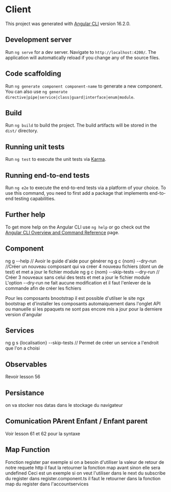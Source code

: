 # Client

This project was generated with [Angular CLI](https://github.com/angular/angular-cli) version 16.2.0.

## Development server

Run `ng serve` for a dev server. Navigate to `http://localhost:4200/`. The application will automatically reload if you change any of the source files.

## Code scaffolding

Run `ng generate component component-name` to generate a new component. You can also use `ng generate directive|pipe|service|class|guard|interface|enum|module`.

## Build

Run `ng build` to build the project. The build artifacts will be stored in the `dist/` directory.

## Running unit tests

Run `ng test` to execute the unit tests via [Karma](https://karma-runner.github.io).

## Running end-to-end tests

Run `ng e2e` to execute the end-to-end tests via a platform of your choice. To use this command, you need to first add a package that implements end-to-end testing capabilities.

## Further help

To get more help on the Angular CLI use `ng help` or go check out the [Angular CLI Overview and Command Reference](https://angular.io/cli) page.

## Component

ng g --help // Avoir le guide d'aide pour générer
ng g c {nom} --dry-run //Créer un nouveau composant qui va créer 4 nouveau fichiers (dont un de test) et met a jour le fichier module
ng g c {nom} --skip-tests --dry-run // Créer 3 nouveaux sans celui des tests et met a jour le fichier module
L'option --dry-run ne fait aucune modification et il faut l'enlever de la commande afin de créer les fichiers

Pour les composants bnootstrap il est possible d'utilser le site ngx bootstrap et d'installer les composants automaiquement dans l'onglet API ou manuelle si les ppaquets ne sont pas encore mis a jour pour la derniere version d'angular

## Services

ng g s {localisation} --skip-tests // Permet de créer un service a l'endroit que l'on a choisi

## Observables

Revoir lesson 56

## Persistance

on va stocker nos datas dans le stockage du navigateur

## Comunication PArent Enfant / Enfant parent

Voir lesson 61 et 62 pour la syntaxe

## Map Function

Fonction register par exemple si on a besoin d'utiliser la valeur de retour de notre requete http il faut la retourner la fonction map avant sinon elle sera undefined
Ceci est un exemple si on veut l'utiliser dans le next du subscribe du register dans register.component.ts il faut le retourner dans la fonction map du register dans l'accountservices
